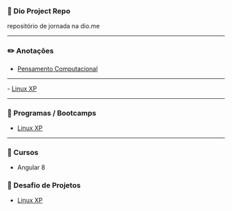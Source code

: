 ### 🚀 Dio Project Repo
repositório de jornada na dio.me
<hr/>

### ✏️ Anotações 
- <a href="https://www.notion.so/Pensamento-Computacional-df29d1eea4f8454f95517498d1e1e17d">Pensamento Computacional</a>
 <hr/> 
- <a href="https://www.notion.so/Bootcamp-Linux-XP-4777259f0ac243e7ae286bd439a8cb8d">Linux XP</a>
 <hr/> 


### 🔭 Programas / Bootcamps
- <a href="https://web.dio.me/track/5185f031-7dc5-466e-bffb-2db01bf7abb3">Linux XP</a> 
<hr/>

### 📙 Cursos
- Angular 8

### 🧪 Desafio de Projetos
- <a href="https://github.com/mviniciusca/dio-project/tree/main/linuxxp">Linux XP</a>
